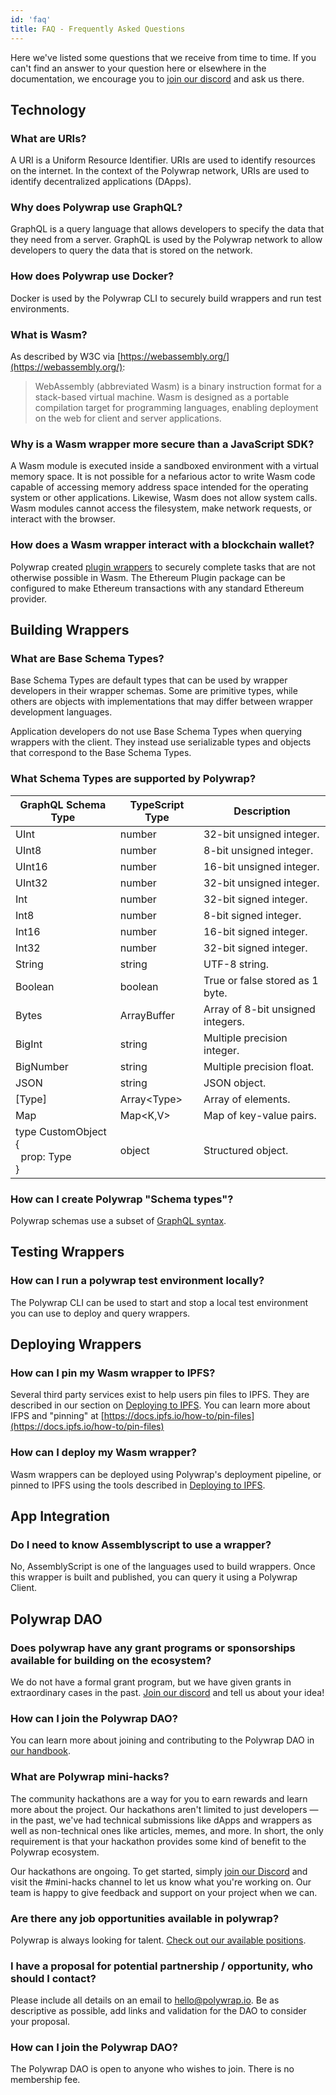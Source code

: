 ```yaml
---
id: 'faq'
title: FAQ - Frequently Asked Questions
---
```


Here we've listed some questions that we receive from time to time. 
If you can't find an answer to your question here or elsewhere in the documentation, we encourage you to 
[join our discord](https://discord.com/invite/Z5m88a5qWu) and ask us there.

## Technology

### **What are URIs?**
A URI is a Uniform Resource Identifier. URIs are used to identify resources on the internet. In the context of the Polywrap network, URIs are used to identify decentralized applications (DApps).

### **Why does Polywrap use GraphQL?**
GraphQL is a query language that allows developers to specify the data that they need from a server. GraphQL is used by the Polywrap network to allow developers to query the data that is stored on the network.

### **How does Polywrap use Docker?**
Docker is used by the Polywrap CLI to securely build wrappers and run test environments.

### **What is Wasm?**
As described by W3C via [https://webassembly.org/](https://webassembly.org/):
> WebAssembly (abbreviated Wasm) is a binary instruction format for a stack-based virtual machine. Wasm is designed as a portable compilation target for programming languages, enabling deployment on the web for client and server applications.

### **Why is a Wasm wrapper more secure than a JavaScript SDK?**
A Wasm module is executed inside a sandboxed environment with a virtual memory space.
It is not possible for a nefarious actor to write Wasm code capable of accessing memory address space intended for the operating system or other applications.
Likewise, Wasm does not allow system calls. Wasm modules cannot access the filesystem, make network requests, or interact with the browser.

### **How does a Wasm wrapper interact with a blockchain wallet?**
Polywrap created [plugin wrappers](./understanding-plugins) to securely complete tasks that are not otherwise possible
in Wasm. The Ethereum Plugin package can be configured to make Ethereum transactions with any standard Ethereum provider.

## Building Wrappers

### **What are Base Schema Types?**
Base Schema Types are default types that can be used by wrapper developers in their wrapper schemas.
Some are primitive types, while others are objects with implementations that may differ between wrapper development languages.

Application developers do not use Base Schema Types when querying wrappers with the client. They instead use
serializable types and objects that correspond to the Base Schema Types.

### **What Schema Types are supported by Polywrap?**
| GraphQL Schema Type | TypeScript Type | Description |
|-|-|-|
| UInt | number | 32-bit unsigned integer. |
| UInt8 | number | 8-bit unsigned integer. |
| UInt16 | number | 16-bit unsigned integer. |
| UInt32 | number | 32-bit unsigned integer. |
| Int | number | 32-bit signed integer. |
| Int8 | number | 8-bit signed integer. |
| Int16 | number | 16-bit signed integer. |
| Int32 | number | 32-bit signed integer. |
| String | string | UTF-8 string. |
| Boolean | boolean | True or false stored as 1 byte. |
| Bytes | ArrayBuffer | Array of 8-bit unsigned integers. |
| BigInt | string | Multiple precision integer. |
| BigNumber | string | Multiple precision float. |
| JSON | string | JSON object. |
| [Type] | Array<Type\> | Array of elements. |
| Map | Map<K,V\> | Map of key-value pairs. |
| type CustomObject {<br/>&nbsp;&nbsp;prop: Type<br/>} | object | Structured object. |

### **How can I create Polywrap "Schema types"?**
Polywrap schemas use a subset of [GraphQL syntax](https://graphql.org/learn/).

## Testing Wrappers

### **How can I run a polywrap test environment locally?**
The Polywrap CLI can be used to start and stop a local test environment you can use to deploy and query wrappers.

## Deploying Wrappers

### **How can I pin my Wasm wrapper to IPFS?**
Several third party services exist to help users pin files to IPFS. 
They are described in our section on [Deploying to IPFS](../quick-start/create-wasm-wrappers/deploy-to-ipfs).
You can learn more about IFPS and "pinning" at [https://docs.ipfs.io/how-to/pin-files](https://docs.ipfs.io/how-to/pin-files)

### **How can I deploy my Wasm wrapper?**
Wasm wrappers can be deployed using Polywrap's deployment pipeline, or pinned to IPFS using the tools described in
[Deploying to IPFS](../quick-start/create-wasm-wrappers/deploy-to-ipfs).

## App Integration

### **Do I need to know Assemblyscript to use a wrapper?**
No, AssemblyScript is one of the languages used to build wrappers. 
Once this wrapper is built and published, you can query it using a Polywrap Client.

## Polywrap DAO

### **Does polywrap have any grant programs or sponsorships available for building on the ecosystem?**
We do not have a formal grant program, but we have given grants in extraordinary cases in the past. 
[Join our discord](https://discord.com/invite/Z5m88a5qWu) and tell us about your idea!

### **How can I join the Polywrap DAO?**
You can learn more about joining and contributing to the Polywrap DAO in [our handbook](https://handbook.polywrap.io/).

### **What are Polywrap mini-hacks?**
The community hackathons are a way for you to earn rewards and learn more about the project. 
Our hackathons aren't limited to just developers — in the past, we've had technical submissions like dApps and wrappers as well as non-technical ones like articles, memes, and more. 
In short, the only requirement is that your hackathon provides some kind of benefit to the Polywrap ecosystem.

Our hackathons are ongoing. 
To get started, simply [join our Discord](https://discord.com/invite/bGsqQrNhqd) and visit the #mini-hacks channel to let us know what you're working on. 
Our team is happy to give feedback and support on your project when we can.

### **Are there any job opportunities available in polywrap?**
Polywrap is always looking for talent. [Check out our available positions](https://jobs.ashbyhq.com/polywrap).

### **I have a proposal for potential partnership / opportunity, who should I contact?**
Please include all details on an email to hello@polywrap.io. Be as descriptive as possible, add links and validation for the DAO to consider your proposal.

### **How can I join the Polywrap DAO?**
The Polywrap DAO is open to anyone who wishes to join. There is no membership fee.
